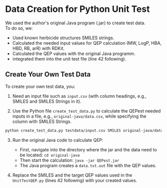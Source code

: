 # Data Creation for Python Unit Test

We used the author's original Java program (.jar) to create test data.  
To do so, we:  
- Used known herbicide structures SMILES strings.  
- Calculated the needed input values for QEP calculation (MW, LogP, HBA, HBD, RB, arR) with RDKit.  
- Calculated the QEP values with the original Java programm.  
- integrated them into the unit test file (line 42 following).

## Create Your Own Test Data

To create your own test data, you:
1. Need an input file such as `input.csv` (with column headings, e.g., SMILES and SMILES Strings in it). 

2. Use the Python file `create_test_data.py` to calculate the QEPest needed inputs in a file, e.g., `original-java/data.csv`, while specifying the column with SMILES Strings. 

~~~bash
python create_test_data.py testdata/input.csv SMILES original-java/data.csv
~~~

3. Run the original Java code to calculate QEP: 
    - First, navigate into the directory where the jar and the data need to be located: `cd original-java`
    - Then start the calculation: `java -jar QEPest.jar`
    - The Java program creates a `data.txt.out` file with the QEP values.

4. Replace the SMILES and the target QEP values used in the `UnitTestQEP.py` (lines 42 following) with your created values.
